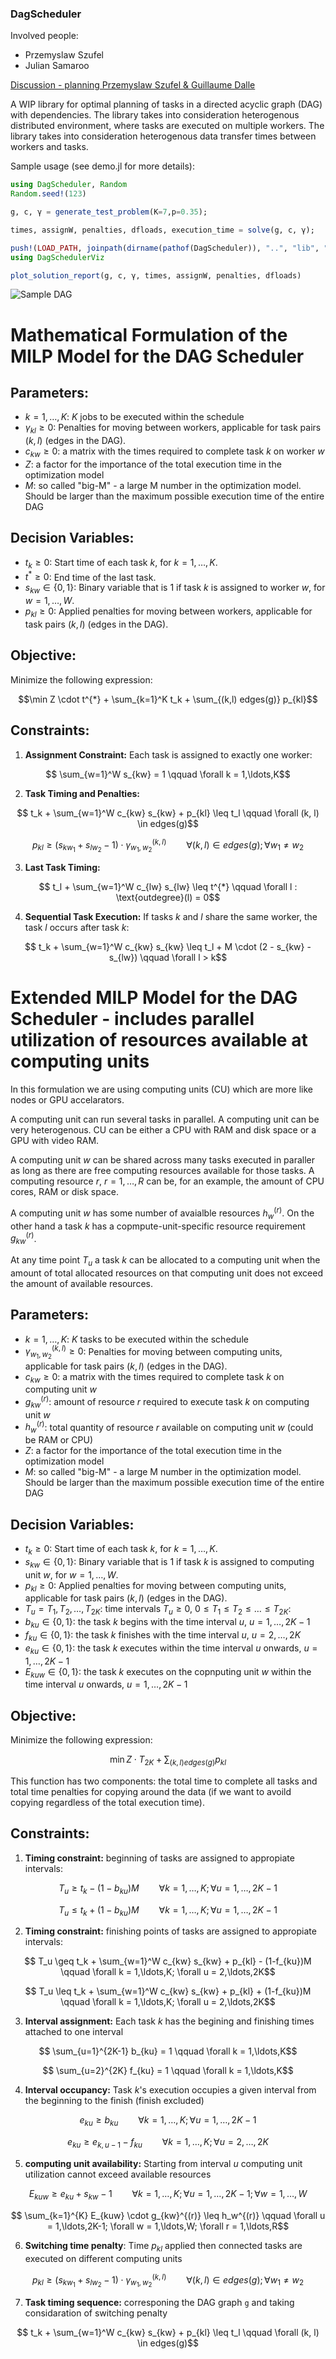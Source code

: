 ### DagScheduler

Involved people:
- Przemyslaw Szufel
- Julian Samaroo


[Discussion - planning Przemyslaw Szufel & Guillaume Dalle](notes.md)


A WIP library for optimal planning of tasks in a directed acyclic graph (DAG) with dependencies.
The library takes into consideration heterogenous distributed environment, where tasks are executed on multiple workers. The library takes into consideration heterogenous data transfer times between workers and tasks.

Sample usage (see demo.jl for more details):
```julia
using DagScheduler, Random
Random.seed!(123)

g, c, γ = generate_test_problem(K=7,p=0.35);

times, assignW, penalties, dfloads, execution_time = solve(g, c, γ);

push!(LOAD_PATH, joinpath(dirname(pathof(DagScheduler)), "..", "lib", "DagSchedulerViz"))
using DagSchedulerViz

plot_solution_report(g, c, γ, times, assignW, penalties, dfloads)
```
![Sample DAG](demoim.png)


# Mathematical Formulation of the MILP Model for the DAG Scheduler

## Parameters:

- $` k = 1,\ldots,K `$: $` K `$ jobs to be executed within the schedule 
- $` \gamma_{kl} \geq 0 `$: Penalties for moving between workers, applicable for task pairs $`(k, l)`$ (edges in the DAG).
- $` c_{kw} \geq 0 `$:  a matrix with the times required to complete task $` k `$ on worker $` w `$
- $` Z `$: a factor for the importance of the total execution time in the optimization model
- $` M `$: so called "big-M" - a large M number in the optimization model. Should be larger than the maximum possible execution time of the entire DAG
 
## Decision Variables:

- $` t_k \geq 0 `$: Start time of each task $k$, for $` k = 1,\ldots,K `$.
- $` t^{*} \geq 0 `$: End time of the last task.
- $` s_{kw} \in \{0,1\} `$: Binary variable that is 1 if task $` k `$ is assigned to worker $` w `$, for $` w = 1,\ldots,W `$.
- $` p_{kl} \geq 0 `$: Applied penalties for moving between workers, applicable for task pairs $`(k, l)`$ (edges in the DAG).
  
## Objective:

Minimize the following expression:
```math
\min Z \cdot t^{*} + \sum_{k=1}^K t_k + \sum_{(k,l) edges(g)} p_{kl}
```


## Constraints:

1. **Assignment Constraint:** Each task is assigned to exactly one worker:

```math
    \sum_{w=1}^W s_{kw} = 1 \qquad \forall k = 1,\ldots,K
```

2. **Task Timing and Penalties:**

```math
    t_k + \sum_{w=1}^W c_{kw} s_{kw} + p_{kl} \leq t_l \qquad \forall (k, l) \in edges(g)
```
```math
    p_{kl} \geq (s_{kw_1} + s_{lw_2} - 1) \cdot \gamma^{(k,l)}_{w_1,w_2} \qquad \forall (k, l) \in edges(g); \forall w_1 \neq w_2
```


3. **Last Task Timing:**

```math
    t_l + \sum_{w=1}^W c_{lw} s_{lw} \leq t^{*} \qquad \forall l : \text{outdegree}(l) = 0
```

4. **Sequential Task Execution:** If tasks $` k `$ and $` l `$ share the same worker, the task $` l`$ occurs after task $` k `$:

```math
    t_k + \sum_{w=1}^W c_{kw} s_{kw} \leq t_l + M \cdot (2 - s_{kw} - s_{lw}) \qquad \forall l > k
```





#  Extended MILP Model for the DAG Scheduler - includes parallel utilization of resources available at computing units

In this formulation we are using computing units (CU) which are more like nodes or GPU accelarators. 

A computing unit can run several tasks in parallel. A computing unit can be very heterogenous. CU can be either a CPU with RAM and disk space or a  GPU with video RAM.

A computing unit $` w `$  can be shared across many tasks executed in paraller as long as there are free computing resources available for those tasks.
A  computing resource $` r `$, $` r = 1,\ldots,R `$ can be, for an example, the amount of CPU cores, RAM or disk space.

A computing unit $` w `$ has some number of avaialble resources $` h_w^{(r)} `$. On the other hand a task $` k `$ has a copmpute-unit-specific resource requirement $` g_{kw}^{(r)} `$.

At any time point $` T_u `$ a task $` k `$ can be allocated to a computing unit when the amount of total allocated resources on that computing unit does not exceed the amount of available resources.

## Parameters:

- $` k = 1,\ldots,K `$: $` K `$ tasks to be executed within the schedule 
- $` \gamma^{(k,l)}_{w_1,w_2} \geq 0 `$: Penalties for moving between computing units, applicable for task pairs $`(k, l)`$ (edges in the DAG).
- $` c_{kw} \geq 0 `$:  a matrix with the times required to complete task $` k `$ on computing unit $` w `$
- $` g_{kw}^{(r)} `$: amount of resource  $` r `$ required to execute task $` k `$ on computing unit $` w `$
- $` h_w^{(r)} `$: total quantity of resource  $` r `$ available on computing unit $` w `$ (could be RAM or CPU)
- $` Z `$: a factor for the importance of the total execution time in the optimization model
- $` M `$: so called "big-M" - a large M number in the optimization model. Should be larger than the maximum possible execution time of the entire DAG
 
## Decision Variables:

- $` t_k \geq 0 `$: Start time of each task $k$, for $` k = 1,\ldots,K `$.
- $` s_{kw} \in \{0,1\} `$: Binary variable that is 1 if task $` k `$ is assigned to computing unit $` w `$, for $` w = 1,\ldots,W `$.
- $` p_{kl} \geq 0 `$: Applied penalties for moving between computing units, applicable for task pairs $`(k, l)`$ (edges in the DAG).
- $` T_u =  T_1, T_2,\ldots,T_{2K}  `$: time intervals $` T_u \geq 0 `$, $` 0 \leq T_1 \leq T_2 \leq\ldots\leq T_{2K}  `$:
- $` b_{ku} \in \{0,1\} `$: the task $` k `$ begins with the time interval $` u `$, $` u = 1,\ldots,2K-1 `$
- $` f_{ku} \in \{0,1\} `$: the task $` k `$ finishes with the time interval $` u `$, $` u = 2,\ldots,2K `$
- $` e_{ku} \in \{0,1\} `$: the task $` k `$ executes within the time interval $` u `$ onwards, $` u = 1,\ldots,2K-1 `$
- $` E_{kuw} \in \{0,1\} `$: the task $` k `$ executes on the copnputing unit $` w `$ within the time interval $` u `$ onwards, $` u = 1,\ldots,2K-1 `$

## Objective:

Minimize the following expression:
```math
\min Z \cdot T_{2K} + \sum_{(k,l) edges(g)} p_{kl}
```
This function has two components: the total time to complete all tasks and total time penalties for copying around the data (if we want to avoild copying regardless of the total execution time).


## Constraints:

1. **Timing constraint:** beginning of tasks are assigned to appropiate intervals:
```math
   T_u \geq t_k - (1-b_{ku})M \qquad \forall k = 1,\ldots,K; \forall u = 1,\ldots,2K-1
```
```math
   T_u \leq t_k + (1-b_{ku})M \qquad \forall k = 1,\ldots,K; \forall u = 1,\ldots,2K-1
```

2. **Timing constraint:** finishing points of tasks are assigned to appropiate intervals:
```math
   T_u \geq t_k + \sum_{w=1}^W c_{kw} s_{kw} + p_{kl} - (1-f_{ku})M \qquad \forall k = 1,\ldots,K; \forall u = 2,\ldots,2K
```
```math
   T_u \leq t_k + \sum_{w=1}^W c_{kw} s_{kw} + p_{kl} + (1-f_{ku})M \qquad \forall k = 1,\ldots,K; \forall u = 2,\ldots,2K
```

3. **Interval assignment:** Each task $` k `$ has the begining and finishing times attached to one interval
```math
   \sum_{u=1}^{2K-1} b_{ku} = 1 \qquad \forall k = 1,\ldots,K
```
```math
   \sum_{u=2}^{2K} f_{ku} = 1 \qquad \forall k = 1,\ldots,K
```

4. **Interval occupancy:** Task $` k `$'s execution occupies a given interval from the beginning to the finish (finish excluded)
   
```math
   e_{ku} \geq b_{ku} \qquad \forall k = 1,\ldots,K; \forall u = 1,\ldots,2K-1
```
```math
   e_{ku} \geq e_{k,u-1} - f_{ku} \qquad \forall k = 1,\ldots,K; \forall u = 2,\ldots,2K
```
5. **computing unit availability:** Starting from interval $` u `$ computing unit utilization cannot exceed available resources
```math
   E_{kuw} \geq  e_{ku} + s_{kw} - 1  \qquad \forall k = 1,\ldots,K; \forall u = 1,\ldots,2K-1; \forall w = 1,\ldots,W
```

```math
   \sum_{k=1}^{K} E_{kuw} \cdot g_{kw}^{(r)}    \leq h_w^{(r)}  \qquad \forall u = 1,\ldots,2K-1; \forall w = 1,\ldots,W; \forall r = 1,\ldots,R
```

6. **Switching time penalty**: Time $` p_{kl} `$ applied then connected tasks are executed on different computing units
```math
    p_{kl} \geq (s_{kw_1} + s_{lw_2} - 1) \cdot \gamma^{(k,l)}_{w_1,w_2} \qquad \forall (k, l) \in edges(g); \forall w_1 \neq w_2
```
 
 
7. **Task timing sequence:** corresponing the DAG graph `g` and taking considaration of switching penalty
```math
    t_k + \sum_{w=1}^W c_{kw} s_{kw} + p_{kl} \leq t_l \qquad \forall (k, l) \in edges(g)
```
